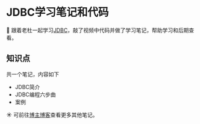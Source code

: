 # JDBC学习笔记和代码
🌈 跟着老杜一起学习[JDBC](https://www.bilibili.com/video/BV1Bt41137iB/?spm_id_from=333.337.search-card.all.click)，敲了视频中代码并做了学习笔记，帮助学习和后期查看。

## 知识点
共一个笔记，内容如下
- JDBC简介
- JDBC编程六步曲
- 案例

☀️ 可前往[博主博客](https://ppgo8.github.io/)查看更多其他笔记。
